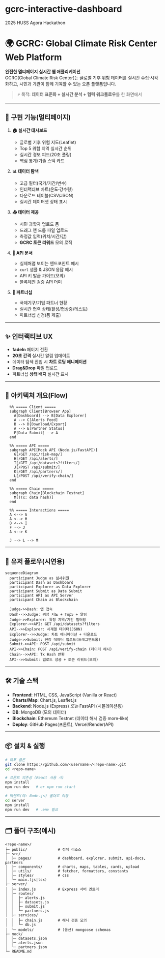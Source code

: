 # gcrc-interactive-dashboard
2025 HUSS Agora Hackathon

# 🌍 GCRC: Global Climate Risk Center Web Platform

**완전한 멀티페이지 실시간 웹 애플리케이션**  
GCRC(Global Climate Risk Center)는 글로벌 기후 위험 데이터를 실시간 수집·시각화하고, 시민과 기관이 함께 기여할 수 있는 오픈 플랫폼입니다.

> ⚡ 목적: **데이터 표준화 + 실시간 분석 + 협력 워크플로우**를 한 화면에서

---

## 🚀 구현 기능(멀티페이지)

1. **🏠 실시간 대시보드**

   * 글로벌 기후 위험 지도(Leaflet)
   * Top 5 위험 지역 실시간 순위
   * 실시간 경보 피드(20초 폴링)
   * 핵심 통계/기술 스택 카드

2. **📊 데이터 탐색**

   * 고급 필터(국가/기간/변수)
   * 인터랙티브 차트(온도·강수량)
   * 다운로드 테이블(CSV/JSON)
   * 실시간 데이터셋 상태 표시

3. **📤 데이터 제공**

   * 시민 과학자 업로드 폼
   * 드래그 앤 드롭 파일 업로드
   * 측정값 입력(위치/시간/값)
   * **GCRC 토큰 리워드** 모의 로직

4. **🔗 API 문서**

   * 실제처럼 보이는 엔드포인트 예시
   * `curl` 샘플 & JSON 응답 예시
   * API 키 발급 가이드(모의)
   * 블록체인 검증 API 더미

5. **🤝 파트너십**

   * 국제기구/기업 파트너 현황
   * 실시간 협력 상태(활성/협상중/테스트)
   * 파트너십 신청(폼 제출)

---

## ✨ 인터랙티브 UX

* **fadeIn** 페이지 전환
* **20초 간격** 실시간 알림 업데이트
* 데이터 탐색 진입 시 **차트 로딩 애니메이션**
* **Drag\&Drop** 파일 업로드
* 파트너십 **상태 배지** 실시간 표시

---

## 🧭 아키텍처 개요(Flow)

```flowchart LR
  %% ===== Client =====
  subgraph Client[Browser App]
    A[Dashboard] --> B[Data Explorer]
    A --> C[Alerts Feed]
    B --> D[Download/Export]
    A --> E[Partner Status]
    F[Data Submit] --> A
  end

  %% ===== API =====
  subgraph API[Mock API (Node.js/FastAPI)]
    G[/GET /api/risk-map/]
    H[/GET /api/alerts/]
    I[/GET /api/datasets?filters/]
    J[/POST /api/submit/]
    K[/GET /api/partners/]
    L[/POST /api/verify-chain/]
  end

  %% ===== Chain =====
  subgraph Chain[Blockchain Testnet]
    M[(Tx: data hash)]
  end

  %% ===== Interactions =====
  A <--> G
  A <--> H
  B <--> I
  F --> J
  A <--> K

  J --> L --> M
```

---

## 👤 유저 플로우(시연용)

```mermaid
sequenceDiagram
  participant Judge as 심사위원
  participant Dash as Dashboard
  participant Explorer as Data Explorer
  participant Submit as Data Submit
  participant API as API Server
  participant Chain as Blockchain

  Judge->>Dash: 앱 접속
  Dash-->>Judge: 위험 지도 + Top5 + 알림
  Judge->>Explorer: 특정 지역/기간 필터링
  Explorer->>API: GET /api/datasets?filters
  API-->>Explorer: 시계열 데이터(JSON)
  Explorer-->>Judge: 차트 애니메이션 + 다운로드
  Judge->>Submit: 현장 데이터 업로드(드래그앤드롭)
  Submit->>API: POST /api/submit
  API->>Chain: POST /api/verify-chain (데이터 해시)
  Chain-->>API: Tx Hash 반환
  API-->>Submit: 업로드 성공 + 토큰 리워드(모의)
```

---

## 🛠 기술 스택

* **Frontend**: HTML, CSS, JavaScript (Vanilla or React)
* **Charts/Map**: Chart.js, Leaflet.js
* **Backend**: Node.js (Express) *또는* FastAPI (시뮬레이션용)
* **DB**: MongoDB (모의 데이터)
* **Blockchain**: Ethereum Testnet (데이터 해시 검증 more-like)
* **Deploy**: GitHub Pages(프론트), Vercel/Render(API)

---

## 📦 설치 & 실행

```bash
# 레포 클론
git clone https://github.com/<username>/<repo-name>.git
cd <repo-name>

# 프론트 의존성 (React 사용 시)
npm install
npm run dev   # or npm run start

# 백엔드(예: Node.js) 폴더로 이동
cd server
npm install
npm run dev   # .env 필요
```

---

## 🗂️ 폴더 구조(예시)

```
<repo-name>/
├─ public/              # 정적 리소스
├─ src/
│  ├─ pages/            # dashboard, explorer, submit, api-docs, partners
│  ├─ components/       # charts, maps, tables, cards, upload
│  ├─ utils/            # fetcher, formatters, constants
│  ├─ styles/           # css
│  └─ main.(js|tsx)
├─ server/
│  ├─ index.js          # Express 서버 엔트리
│  ├─ routes/
│  │  ├─ alerts.js
│  │  ├─ datasets.js
│  │  ├─ submit.js
│  │  └─ partners.js
│  ├─ services/
│  │  ├─ chain.js       # 해시 검증 모의
│  │  └─ db.js
│  └─ models/           # (옵션) mongoose schemas
├─ mock/
│  ├─ datasets.json
│  ├─ alerts.json
│  └─ partners.json
└─ README.md
